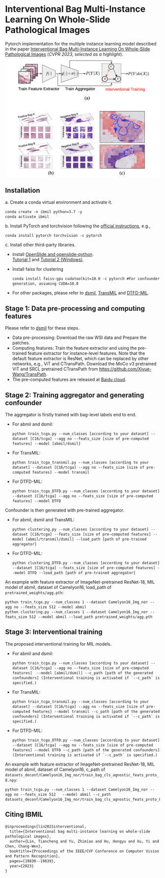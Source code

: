 # Interventional Bag Multi-Instance Learning On Whole-Slide Pathological Images
Pytorch implementation for the multiple instance learning model described in the paper [Interventional Bag Multi-Instance Learning On Whole-Slide Pathological Images](https://arxiv.org/abs/2303.06873) (_CVPR 2023, selected as a highlight_).
![](fig_ibmil.png)

## Installation
a. Create a conda virtual environment and activate it.

```shell
conda create -n ibmil python=3.7 -y
conda activate ibmil
```

b. Install PyTorch and torchvision following the [official instructions](https://pytorch.org/), e.g.,

```shell
conda install pytorch torchvision -c pytorch
```

c. Install other third-party libraries.

- Install [OpenSlide and openslide-python](https://pypi.org/project/openslide-python/).  
[Tutorial 1](https://openslide.org/) and [Tutorial 2 (Windows)](https://www.youtube.com/watch?v=0i75hfLlPsw).  




- Install faiss for clustering
  ```shell
  conda install faiss-gpu cudatoolkit=10.0 -c pytorch #For confounder generation, assuming CUDA=10.0
  ```

- For other packages, please refer to [dsmil](https://github.com/binli123/dsmil-wsi/blob/master/env.yml), [TransMIL](https://github.com/hrzhang1123/DTFD-MIL) and [DTFD-MIL](https://github.com/hrzhang1123/DTFD-MIL).

## Stage 1: Data pre-processing and computing features
Please refer to [dsmil](https://github.com/binli123/dsmil-wsi/) for these steps.
- Data pre-processing: Download the raw WSI data and Prepare the patches.
- Computing features: Train the  feature extractor and using the pre-trained feature extractor for instance-level features. Note that the default feature extractor is ResNet, which can be replaced by other networks, e.g., ViT and CTransPath. Download the MoCo v3 pretrained ViT and SRCL pretrained CTransPath from https://github.com/Xiyue-Wang/TransPath.
- The pre-computed features are released at [Baidu cloud](https://pan.baidu.com/share/init?surl=_b6XWs7LiHQfIAKVUOXqNg&pwd=2i9p).

## Stage 2: Training aggregator and generating confounder
The aggregator is firstly trained with bag-level labels end to end.

- For abmil and dsmil:
  ```
  python train_tcga.py --num_classes [according to your dataset] --dataset [C16/tcga] --agg no --feats_size [size of pre-computed features] --model [abmil/dsmil]
  ```
- For TransMIL:
  ```
  python train_tcga_transmil.py --num_classes [according to your dataset] --dataset [C16/tcga] --agg no --feats_size [size of pre-computed features] --model transmil
  ```
- For DTFD-MIL:
  ```
  python train_tcga_DTFD.py --num_classes [according to your dataset] --dataset [C16/tcga] --agg no --feats_size [size of pre-computed features] --model DTFD
  ```
Confounder is then generated with pre-trained aggregator.

- For abmil, dsmil and TransMIL:
  ```
  python clustering.py --num_classes [according to your dataset] --dataset [C16/tcga] --feats_size [size of pre-computed features] --model [abmil/transmil/dsmil] --load_path [path of pre-trained aggregator]
  ```
- For DTFD-MIL:
  ```
  python clustering_DTFD.py --num_classes [according to your dataset] --dataset [C16/tcga] --feats_size [size of pre-computed features] --model DTFD --load_path [path of pre-trained aggregator]
  ```
An example with feature extractor of ImageNet-pretrained ResNet-18, MIL model of abmil, dataset of Camelyon16, load_path of `pretrained_weights/agg.pth`:
 ```
python train_tcga.py --num_classes 1 --dataset Camelyon16_Img_nor --agg no --feats_size 512 --model abmil
python clustering.py --num_classes 1 --dataset Camelyon16_Img_nor --feats_size 512 --model abmil --load_path pretrained_weights/agg.pth
```
## Stage 3: Interventional training
The proposed interventional training for MIL models.
- For abmil and dsmil:
  ```
  python train_tcga.py --num_classes [according to your dataset] --dataset [C16/tcga] --agg no --feats_size [size of pre-computed features]  --model [abmil/dsmil] --c_path [path of the generated confounders] (Interventional training is activated if `--c_path` is specified.)
  ```
- For TransMIL:
  ```
  python train_tcga_transmil.py --num_classes [according to your dataset] --dataset [C16/tcga] --agg no --feats_size [size of pre-computed features] --model transmil --c_path [path of the generated confounders] (Interventional training is activated if `--c_path` is specified.)
  ```
- For DTFD-MIL:
  ```
  python train_tcga_DTFD.py --num_classes [according to your dataset] --dataset [C16/tcga] --agg no --feats_size [size of pre-computed features] --model DTFD --c_path [path of the generated confounders] (Interventional training is activated if `--c_path` is specified.)
  ```
An example with feature extractor of ImageNet-pretrained ResNet-18, MIL model of abmil, dataset of Camelyon16,  c_path of `datasets_deconf/Camelyon16_Img_nor/train_bag_cls_agnostic_feats_proto_8.npy`:
 ```
python train_tcga.py --num_classes 1 --dataset Camelyon16_Img_nor --agg no --feats_size 512   --model abmil --c_path datasets_deconf/Camelyon16_Img_nor/train_bag_cls_agnostic_feats_proto_8.npy
```

## Citing IBMIL
```
@inproceedings{lin2023interventional,
  title={Interventional bag multi-instance learning on whole-slide pathological images},
  author={Lin, Tiancheng and Yu, Zhimiao and Hu, Hongyu and Xu, Yi and Chen, Chang-Wen},
  booktitle={Proceedings of the IEEE/CVF Conference on Computer Vision and Pattern Recognition},
  pages={19830--19839},
  year={2023}
}
```
